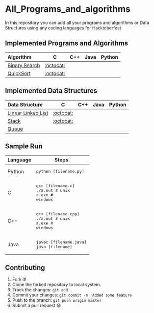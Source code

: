 # All_Programs_and_algorithms
In this repository you can add all your programs and algorithms or Data Structures using any coding languages for Hacktoberfest

## Implemented Programs and Algorithms

| Algorithm                                                                                       | C                                     | C++                                   | Java                                  | Python                                |
|:----------------------------------------------------------------------------------------------- |:-------------------------------------:|:-------------------------------------:|:-------------------------------------:|:-------------------------------------:|
| [Binary Search](https://en.wikipedia.org/wiki/Binary_search_algorithm)                          |  [:octocat:](binary_search/C)                                      |         |                                        |      |
| [QuickSort](https://en.wikipedia.org/wiki/Quicksort)                                            |[:octocat:](quicksort/C)                                       |                                       |                                        |          |

## Implemented Data Structures

| Data Structure                                                                                  | C                                     | C++                                   | Java                                  | Python                                |
|:----------------------------------------------------------------------------------------------- |:-------------------------------------:|:-------------------------------------:|:-------------------------------------:|:-------------------------------------:|
| [Linear Linked List](https://en.wikipedia.org/wiki/Linked_list)                                 | [:octocat:](linked_list/C)            |                                         |                                       |        |
| [Stack](https://en.wikipedia.org/wiki/Stack_(abstract_data_type))                               |[:octocat:](stack/C)                  |                         |                |           |
| [Queue](https://en.wikipedia.org/wiki/Queue_(abstract_data_type))                               |             |               |            |        |

## Sample Run

| Language        | Steps                                                                  |
| --------------- | ---------------------------------------------------------------------- |
| Python          | <pre>python [filename.py]</pre>                                        |
| C               | <pre>gcc [filename.c]<br>./a.out  # unix<br>a.exe  # windows</pre>     |
| C++             | <pre>g++ [filename.cpp]<br>./a.out # unix<br>a.exe # windows</pre>     |
| Java            | <pre>javac [filename.java]<br>java [filename]</pre>                    |

## Contributing

1. Fork it!
2. Clone the forked repository to local system.
3. Track the changes: `git add .`
4. Commit your changes: `git commit -m 'Added some feature`
5. Push to the branch: `git push origin master`
6. Submit a pull request :smile: